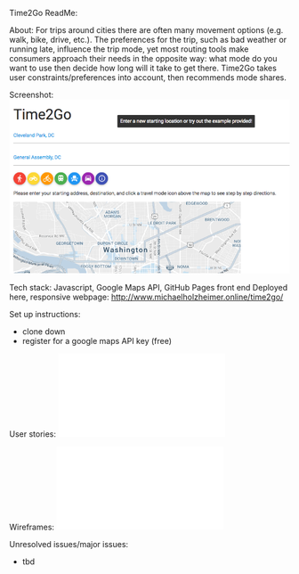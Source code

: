 Time2Go ReadMe:

About: For trips around cities there are often many movement options (e.g. walk, bike, drive, etc.). The preferences for the trip, such as bad weather or running late, influence the trip mode, yet most routing tools make consumers approach their needs in the opposite way: what mode do you want to use then decide how long will it take to get there. Time2Go takes user constraints/preferences into account, then recommends mode shares.

Screenshot: ![Time2Go screenshot](assets/Time2Go.png)

Tech stack: Javascript, Google Maps API, GitHub Pages front end
Deployed here, responsive webpage: http://www.michaelholzheimer.online/time2go/

Set up instructions:
* clone down
* register for a google maps API key (free)

User stories: ![Time2Go user stories](planning/userstories.md)

Wireframes: ![Time2Go wireframes images](planning/wireframes.md)

Unresolved issues/major issues:
* tbd
